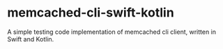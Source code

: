 # memcached-cli-swift-kotlin
A simple testing code implementation of memcached cli client, written in Swift and Kotlin.
